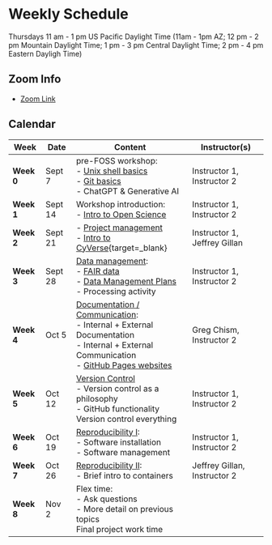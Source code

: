 # Weekly Schedule

Thursdays 11 am - 1 pm US Pacific Daylight Time (11am - 1pm AZ; 12 pm - 2 pm Mountain Daylight Time; 1 pm - 3 pm Central Daylight Time; 2 pm - 4 pm Eastern Dayligh Time)
    
## Zoom Info

- [Zoom Link](https://arizona.zoom.us/j/87386173667)

## Calendar

| Week | Date | Content |Instructor(s) |
|---|---|---|---|
| **Week 0** | Sept 7 | pre-FOSS workshop: <br> - [Unix shell basics](00_basics.md#the-unix-shell) <br> - [Git basics](00_basics.md#git-and-github) <br> - ChatGPT & Generative AI  | Instructor 1, Instructor 2 |
| **Week 1** | Sept 14 | Workshop introduction: <br> - [Intro to Open Science](01_intro_open_sci.md) | Instructor 1, Instructor 2 |
| **Week 2** | Sept 21 | - [Project management](02_project_management.md) <br> - [Intro to CyVerse](https://learning.cyverse.org/what_is_cyverse/){target=_blank}| Instructor 1, Jeffrey Gillan | 
| **Week 3** | Sept 28 | [Data management](03_managing_data.md): <br> - [FAIR data](03_managing_data.md#fair-data) <br> - [Data Management Plans](03_managing_data.md#data-management-plans) <br> - Processing activity | Instructor 1, Instructor 2 |
| **Week 4** | Oct 5 | [Documentation / Communication](04_documentation_communication.md): <br> - Internal + External Documentation <br> - Internal + External Communication <br> - [GitHub Pages websites](documentation/githubpages.md) | Greg Chism, Instructor 2 | 
| **Week 5** | Oct 12 | [Version Control](05_version_control.md) <br> - Version control as a philosophy <br> - GitHub functionality <br> Version control everything | Instructor 1, Instructor 2 | 
| **Week 6** | Oct 19 | [Reproducibility I](06_reproducibility_i.md): <br> - Software installation <br> - Software management | Instructor 1, Instructor 2 | 
| **Week 7** | Oct 26 | [Reproducibility II](07_reproducibility_ii.md): <br> - Brief intro to containers | Jeffrey Gillan, Instructor 2 |
| **Week 8** | Nov 2 | Flex time: <br> - Ask questions <br> - More detail on previous topics <br> Final project work time | 
